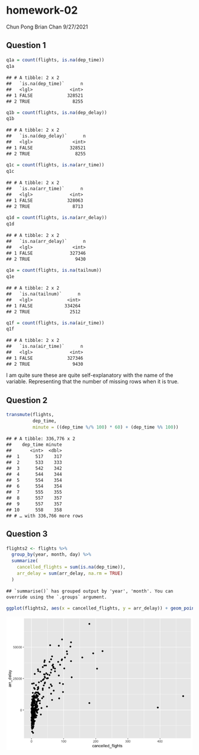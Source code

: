 homework-02
================
Chun Pong Brian Chan
9/27/2021

## Question 1

``` r
q1a = count(flights, is.na(dep_time))
q1a
```

    ## # A tibble: 2 x 2
    ##   `is.na(dep_time)`      n
    ##   <lgl>              <int>
    ## 1 FALSE             328521
    ## 2 TRUE                8255

``` r
q1b = count(flights, is.na(dep_delay))
q1b
```

    ## # A tibble: 2 x 2
    ##   `is.na(dep_delay)`      n
    ##   <lgl>               <int>
    ## 1 FALSE              328521
    ## 2 TRUE                 8255

``` r
q1c = count(flights, is.na(arr_time))
q1c
```

    ## # A tibble: 2 x 2
    ##   `is.na(arr_time)`      n
    ##   <lgl>              <int>
    ## 1 FALSE             328063
    ## 2 TRUE                8713

``` r
q1d = count(flights, is.na(arr_delay))
q1d
```

    ## # A tibble: 2 x 2
    ##   `is.na(arr_delay)`      n
    ##   <lgl>               <int>
    ## 1 FALSE              327346
    ## 2 TRUE                 9430

``` r
q1e = count(flights, is.na(tailnum))
q1e
```

    ## # A tibble: 2 x 2
    ##   `is.na(tailnum)`      n
    ##   <lgl>             <int>
    ## 1 FALSE            334264
    ## 2 TRUE               2512

``` r
q1f = count(flights, is.na(air_time))
q1f
```

    ## # A tibble: 2 x 2
    ##   `is.na(air_time)`      n
    ##   <lgl>              <int>
    ## 1 FALSE             327346
    ## 2 TRUE                9430

I am quite sure these are quite self-explanatory with the name of the
variable. Representing that the number of missing rows when it is true.

## Question 2

``` r
transmute(flights, 
          dep_time, 
          minute = ((dep_time %/% 100) * 60) + (dep_time %% 100))
```

    ## # A tibble: 336,776 x 2
    ##    dep_time minute
    ##       <int>  <dbl>
    ##  1      517    317
    ##  2      533    333
    ##  3      542    342
    ##  4      544    344
    ##  5      554    354
    ##  6      554    354
    ##  7      555    355
    ##  8      557    357
    ##  9      557    357
    ## 10      558    358
    ## # … with 336,766 more rows

## Question 3

``` r
flights2 <- flights %>%
  group_by(year, month, day) %>%
  summarize(
    cancelled_flights = sum(is.na(dep_time)),
    arr_delay = sum(arr_delay, na.rm = TRUE)
  )
```

    ## `summarise()` has grouped output by 'year', 'month'. You can override using the `.groups` argument.

``` r
ggplot(flights2, aes(x = cancelled_flights, y = arr_delay)) + geom_point()
```

![](homework-02_files/figure-gfm/unnamed-chunk-3-1.png)<!-- -->
